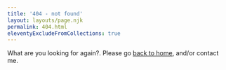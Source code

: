 ```yaml
---
title: '404 - not found'
layout: layouts/page.njk
permalink: 404.html
eleventyExcludeFromCollections: true
---
```


What are you looking for again?. Please go [back to home](/), and/or contact me.
